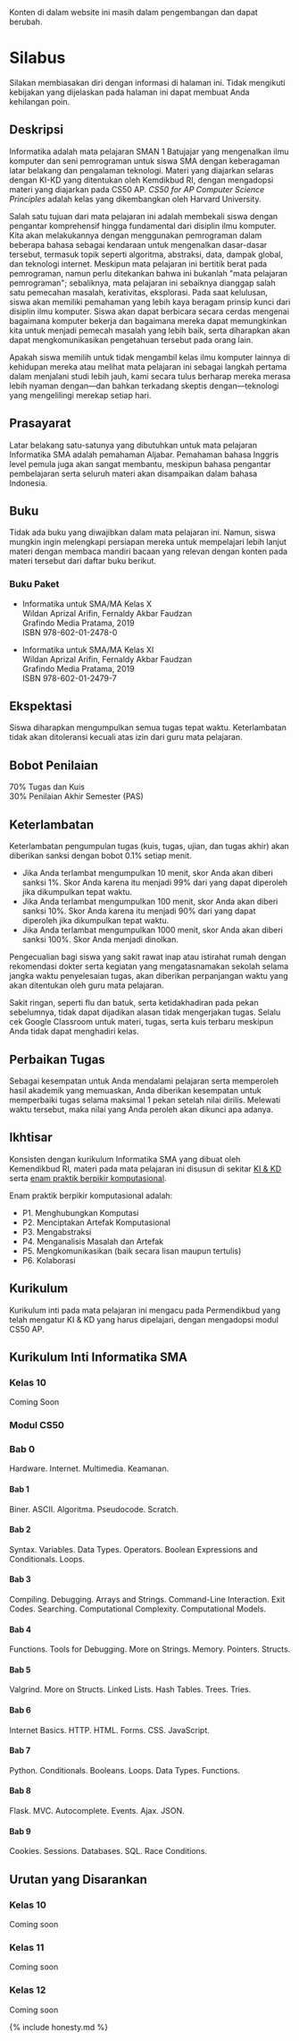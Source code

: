 <div class="alert alert-warning" role="alert">
  Konten di dalam website ini masih dalam pengembangan dan dapat berubah.
</div>

# Silabus

Silakan membiasakan diri dengan informasi di halaman ini. Tidak mengikuti kebijakan yang dijelaskan pada halaman ini dapat membuat Anda kehilangan poin.

## Deskripsi

Informatika adalah mata pelajaran SMAN 1 Batujajar yang mengenalkan ilmu komputer dan seni pemrograman untuk siswa SMA dengan keberagaman latar belakang dan pengalaman teknologi. Materi yang diajarkan selaras dengan KI-KD yang ditentukan oleh Kemdikbud RI, dengan mengadopsi materi yang diajarkan pada CS50 AP. _CS50 for AP Computer Science Principles_ adalah kelas yang dikembangkan oleh Harvard University.

Salah satu tujuan dari mata pelajaran ini adalah membekali siswa dengan pengantar komprehensif hingga fundamental dari disiplin ilmu komputer. Kita akan melakukannya dengan menggunakan pemrograman dalam beberapa bahasa sebagai kendaraan untuk mengenalkan dasar-dasar tersebut, termasuk topik seperti algoritma, abstraksi, data, dampak global, dan teknologi internet. Meskipun mata pelajaran ini bertitik berat pada pemrograman, namun perlu ditekankan bahwa ini bukanlah "mata pelajaran pemrograman"; sebaliknya, mata pelajaran ini sebaiknya dianggap salah satu pemecahan masalah, kerativitas, eksplorasi. Pada saat kelulusan, siswa akan memiliki pemahaman yang lebih kaya beragam prinsip kunci dari disiplin ilmu komputer. Siswa akan dapat berbicara secara cerdas mengenai bagaimana komputer bekerja dan bagaimana mereka dapat memungkinkan kita untuk menjadi pemecah masalah yang lebih baik, serta diharapkan akan dapat mengkomunikasikan pengetahuan tersebut pada orang lain.

Apakah siswa memilih untuk tidak mengambil kelas ilmu komputer lainnya di kehidupan mereka atau melihat mata pelajaran ini sebagai langkah pertama dalam menjalani studi lebih jauh, kami secara tulus berharap mereka merasa lebih nyaman dengan—dan bahkan terkadang skeptis dengan—teknologi yang mengelilingi merekap setiap hari.

## Prasayarat

Latar belakang satu-satunya yang dibutuhkan untuk mata pelajaran Informatika SMA adalah pemahaman Aljabar. Pemahaman bahasa Inggris level pemula juga akan sangat membantu, meskipun bahasa pengantar pembelajaran serta seluruh materi akan disampaikan dalam bahasa Indonesia.

## Buku

Tidak ada buku yang diwajibkan dalam mata pelajaran ini. Namun, siswa mungkin ingin melengkapi persiapan mereka untuk mempelajari lebih lanjut materi dengan membaca mandiri bacaan yang relevan dengan konten pada materi tersebut dari daftar buku berikut.

### Buku Paket

* Informatika untuk SMA/MA Kelas X  
Wildan Aprizal Arifin, Fernaldy Akbar Faudzan  
Grafindo Media Pratama, 2019  
ISBN 978-602-01-2478-0

* Informatika untuk SMA/MA Kelas XI  
Wildan Aprizal Arifin, Fernaldy Akbar Faudzan  
Grafindo Media Pratama, 2019  
ISBN 978-602-01-2479-7

## Ekspektasi

Siswa diharapkan mengumpulkan semua tugas tepat waktu. Keterlambatan tidak akan ditoleransi kecuali atas izin dari guru mata pelajaran.

## Bobot Penilaian

70% Tugas dan Kuis  
30% Penilaian Akhir Semester (PAS)

## Keterlambatan

Keterlambatan pengumpulan tugas (kuis, tugas, ujian, dan tugas akhir) akan diberikan sanksi dengan bobot 0.1% setiap menit.

- Jika Anda terlambat mengumpulkan 10 menit, skor Anda akan diberi sanksi 1%. Skor Anda karena itu menjadi 99% dari yang dapat diperoleh jika dikumpulkan tepat waktu.
- Jika Anda terlambat mengumpulkan 100 menit, skor Anda akan diberi sanksi 10%. Skor Anda karena itu menjadi 90% dari yang dapat diperoleh jika dikumpulkan tepat waktu.
- Jika Anda terlambat mengumpulkan 1000 menit, skor Anda akan diberi sanksi 100%. Skor Anda menjadi dinolkan.

Pengecualian bagi siswa yang sakit rawat inap atau istirahat rumah dengan rekomendasi dokter serta kegiatan yang mengatasnamakan sekolah selama jangka waktu penyelesaian tugas, akan diberikan perpanjangan waktu yang akan ditentukan oleh guru mata pelajaran.

Sakit ringan, seperti flu dan batuk, serta ketidakhadiran pada pekan sebelumnya, tidak dapat dijadikan alasan tidak mengerjakan tugas. Selalu cek Google Classroom untuk materi, tugas, serta kuis terbaru meskipun Anda tidak dapat menghadiri kelas.

## Perbaikan Tugas

Sebagai kesempatan untuk Anda mendalami pelajaran serta memperoleh hasil akademik yang memuaskan, Anda diberikan kesempatan untuk memperbaiki tugas selama maksimal 1 pekan setelah nilai dirilis. Melewati waktu tersebut, maka nilai yang Anda peroleh akan dikunci apa adanya.

## Ikhtisar

Konsisten dengan kurikulum Informatika SMA yang dibuat oleh Kemendikbud RI, materi pada mata pelajaran ini disusun di sekitar [KI & KD](http://aren.cs.ui.ac.id/kikd/xkikd.php) serta [enam praktik berpikir komputasional](https://sites.google.com/a/jcu.edu/mt513/resources/cs-principles).

Enam praktik berpikir komputasional adalah:

* P1. Menghubungkan Komputasi
* P2. Menciptakan Artefak Komputasional
* P3. Mengabstraksi
* P4. Menganalisis Masalah dan Artefak
* P5. Mengkomunikasikan (baik secara lisan maupun tertulis)
* P6. Kolaborasi

## Kurikulum

Kurikulum inti pada mata pelajaran ini mengacu pada Permendikbud yang telah mengatur KI & KD yang harus dipelajari, dengan mengadopsi modul CS50 AP.

## Kurikulum Inti Informatika SMA

### Kelas 10

Coming Soon

### Modul CS50

### Bab 0

Hardware. Internet. Multimedia. Keamanan.

#### Bab 1

Biner. ASCII. Algoritma. Pseudocode. Scratch.  

#### Bab 2

Syntax. Variables. Data Types. Operators. Boolean Expressions and Conditionals. Loops.

#### Bab 3

Compiling. Debugging. Arrays and Strings. Command-Line Interaction. Exit Codes. Searching. Computational Complexity. Computational Models.

#### Bab 4

Functions. Tools for Debugging. More on Strings. Memory. Pointers. Structs.

#### Bab 5

Valgrind. More on Structs. Linked Lists. Hash Tables. Trees. Tries.

#### Bab 6

Internet Basics. HTTP. HTML. Forms. CSS. JavaScript.

#### Bab 7

Python. Conditionals. Booleans. Loops. Data Types. Functions.

#### Bab 8

Flask. MVC. Autocomplete. Events. Ajax. JSON.

#### Bab 9

Cookies. Sessions. Databases. SQL. Race Conditions.

## Urutan yang Disarankan

### Kelas 10

Coming soon

### Kelas 11

Coming soon

### Kelas 12

Coming soon

{% include honesty.md %}
